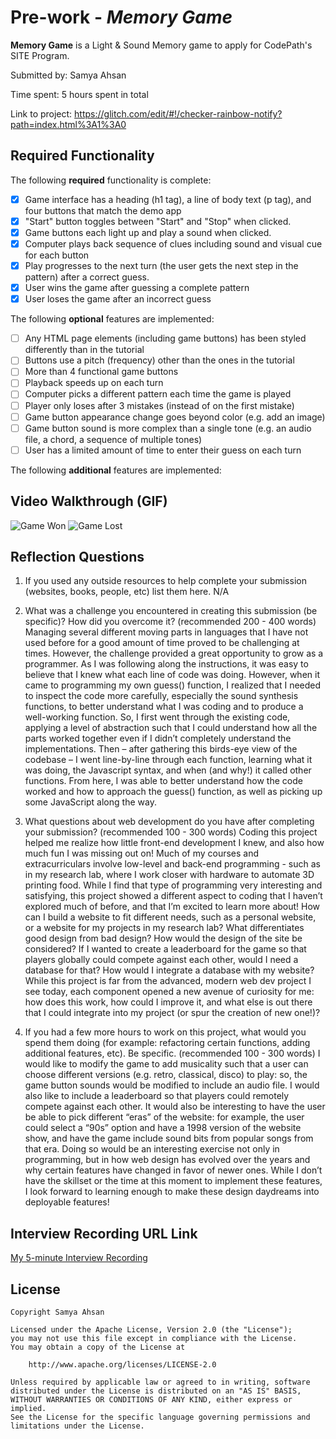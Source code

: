 # Pre-work - *Memory Game*

**Memory Game** is a Light & Sound Memory game to apply for CodePath's SITE Program. 

Submitted by: Samya Ahsan

Time spent: 5 hours spent in total

Link to project: https://glitch.com/edit/#!/checker-rainbow-notify?path=index.html%3A1%3A0

## Required Functionality

The following **required** functionality is complete:

* [X] Game interface has a heading (h1 tag), a line of body text (p tag), and four buttons that match the demo app
* [X] "Start" button toggles between "Start" and "Stop" when clicked. 
* [X] Game buttons each light up and play a sound when clicked. 
* [X] Computer plays back sequence of clues including sound and visual cue for each button
* [X] Play progresses to the next turn (the user gets the next step in the pattern) after a correct guess. 
* [X] User wins the game after guessing a complete pattern
* [X] User loses the game after an incorrect guess

The following **optional** features are implemented:

* [ ] Any HTML page elements (including game buttons) has been styled differently than in the tutorial
* [ ] Buttons use a pitch (frequency) other than the ones in the tutorial
* [ ] More than 4 functional game buttons
* [ ] Playback speeds up on each turn
* [ ] Computer picks a different pattern each time the game is played
* [ ] Player only loses after 3 mistakes (instead of on the first mistake)
* [ ] Game button appearance change goes beyond color (e.g. add an image)
* [ ] Game button sound is more complex than a single tone (e.g. an audio file, a chord, a sequence of multiple tones)
* [ ] User has a limited amount of time to enter their guess on each turn

The following **additional** features are implemented:

## Video Walkthrough (GIF)

![Game Won](https://i.imgur.com/FyxAvMl.gif)
![Game Lost](https://i.imgur.com/osZ9wjW.gif)

## Reflection Questions
1. If you used any outside resources to help complete your submission (websites, books, people, etc) list them here. 
N/A

2. What was a challenge you encountered in creating this submission (be specific)? How did you overcome it? (recommended 200 - 400 words)
Managing several different moving parts in languages that I have not used before for a good amount of time proved to be challenging at times. However, the challenge provided a great opportunity to grow as a programmer. As I was following along the instructions, it was easy to believe that I knew what each line of code was doing. However, when it came to programming my own guess() function, I realized that I needed to inspect the code more carefully, especially the sound synthesis functions, to better understand what I was coding and to produce a well-working function. So, I first went through the existing code, applying a level of abstraction such that I could understand how all the parts worked together even if I didn’t completely understand the implementations. Then – after gathering this birds-eye view of the codebase – I went line-by-line through each function, learning what it was doing, the Javascript syntax, and when (and why!) it called other functions. From here, I was able to better understand how the code worked and how to approach the guess() function, as well as picking up some JavaScript along the way. 

3. What questions about web development do you have after completing your submission? (recommended 100 - 300 words) 
Coding this project helped me realize how little front-end development I knew, and also how much fun I was missing out on! Much of my courses and extracurriculars involve low-level and back-end programming - such as in my research lab, where I work closer with hardware to automate 3D printing food. While I find that type of programming very interesting and satisfying, this project showed a different aspect to coding that I haven’t explored much of before, and that I’m excited to learn more about! How can I build a website to fit different needs, such as a personal website, or a website for my projects in my research lab? What differentiates good design from bad design? How would the design of the site be considered? If I wanted to create a leaderboard for the game so that players globally could compete against each other, would I need a database for that? How would I integrate a database with my website? While this project is far from the advanced, modern web dev project I see today, each component opened a new avenue of curiosity for me: how does this work, how could I improve it, and what else is out there that I could integrate into my project (or spur the creation of new one!)? 

4. If you had a few more hours to work on this project, what would you spend them doing (for example: refactoring certain functions, adding additional features, etc). Be specific. (recommended 100 - 300 words) 
I would like to modify the game to add musicality such that a user can choose different versions (e.g. retro, classical, disco) to play: so, the game button sounds would be modified to include an audio file. I would also like to include a leaderboard so that players could remotely compete against each other. It would also be interesting to have the user be able to pick different “eras” of the website: for example, the user could select a “90s” option and have a 1998 version of the website show, and have the game include sound bits from popular songs from that era. Doing so would be an interesting exercise not only in programming, but in how web design has evolved over the years and why certain features have changed in favor of newer ones. While I don’t have the skillset or the time at this moment to implement these features, I look forward to learning enough to make these design daydreams into deployable features!


## Interview Recording URL Link

[My 5-minute Interview Recording](https://www.dropbox.com/s/udfomwluszodo76/video5759334051.mp4?dl=0)


## License

    Copyright Samya Ahsan

    Licensed under the Apache License, Version 2.0 (the "License");
    you may not use this file except in compliance with the License.
    You may obtain a copy of the License at

        http://www.apache.org/licenses/LICENSE-2.0

    Unless required by applicable law or agreed to in writing, software
    distributed under the License is distributed on an "AS IS" BASIS,
    WITHOUT WARRANTIES OR CONDITIONS OF ANY KIND, either express or implied.
    See the License for the specific language governing permissions and
    limitations under the License.
